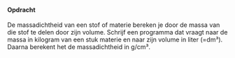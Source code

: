 #### Opdracht
De massadichtheid van een stof of materie bereken je door de massa van die stof te delen door zijn volume.
Schrijf een programma dat vraagt naar de massa in kilogram van een stuk materie en naar zijn volume in liter (=dm³). Daarna berekent het de massadichtheid in g/cm³.